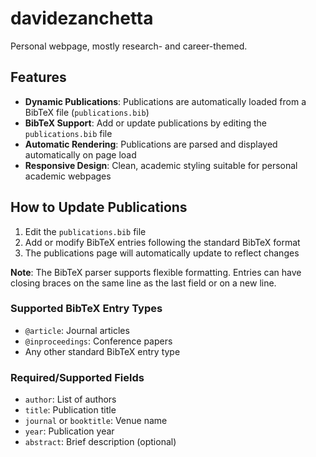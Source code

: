 # davidezanchetta
Personal webpage, mostly research- and career-themed.

## Features

- **Dynamic Publications**: Publications are automatically loaded from a BibTeX file (`publications.bib`)
- **BibTeX Support**: Add or update publications by editing the `publications.bib` file
- **Automatic Rendering**: Publications are parsed and displayed automatically on page load
- **Responsive Design**: Clean, academic styling suitable for personal academic webpages

## How to Update Publications

1. Edit the `publications.bib` file
2. Add or modify BibTeX entries following the standard BibTeX format
3. The publications page will automatically update to reflect changes

**Note**: The BibTeX parser supports flexible formatting. Entries can have closing braces on the same line as the last field or on a new line.

### Supported BibTeX Entry Types
- `@article`: Journal articles
- `@inproceedings`: Conference papers
- Any other standard BibTeX entry type

### Required/Supported Fields
- `author`: List of authors
- `title`: Publication title
- `journal` or `booktitle`: Venue name
- `year`: Publication year
- `abstract`: Brief description (optional)
